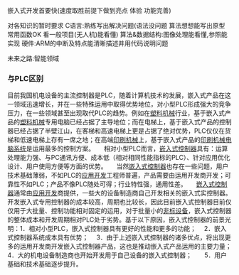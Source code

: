 嵌入式开发首要快(速度取胜前提下做到亮点 体验 功能完善)

对各知识的暂时要求
C语言:熟练写出解决问题(语法没问题 算法想想能写出原型 常用函数OK 看一般项目(无人机)能看懂)
算法&数据结构:图像处理能看懂,参照能实现
硬件:ARM的中断及特点能清晰描述并用代码说明问题

未来之路:智能领域

### 与PLC区别
目前我国机电设备的主流控制器是PLC，随着计算机技术的发展，嵌入式产品在这一领域迅速增长，并在一些特殊运用中取得优势地位，对小型PLC形成强大的竞争压力，在一些领域甚至出现取代PLC的趋势。例如在[塑料机械](https://www.baidu.com/s?wd=%E5%A1%91%E6%96%99%E6%9C%BA%E6%A2%B0&tn=44039180_cpr&fenlei=mv6quAkxTZn0IZRqIHckPjm4nH00T1Yvm1I-PhuhPHNWmWTYmvP-0ZwV5Hcvrjm3rH6sPfKWUMw85HfYnjn4nH6sgvPsT6KdThsqpZwYTjCEQLGCpyw9Uz4Bmy-bIi4WUvYETgN-TLwGUv3EnHfkPHn1n1n)行业，基于嵌入式产品的[塑料机械](https://www.baidu.com/s?wd=%E5%A1%91%E6%96%99%E6%9C%BA%E6%A2%B0&tn=44039180_cpr&fenlei=mv6quAkxTZn0IZRqIHckPjm4nH00T1Yvm1I-PhuhPHNWmWTYmvP-0ZwV5Hcvrjm3rH6sPfKWUMw85HfYnjn4nH6sgvPsT6KdThsqpZwYTjCEQLGCpyw9Uz4Bmy-bIi4WUvYETgN-TLwGUv3EnHfkPHn1n1n)专用电脑已经占据了主导地位；而在电梯上，基于嵌入式产品的控制器已经占据了半壁江山，在客梯和高速电梯上更是占据了绝对优势，PLC仅仅在货梯和低速电梯上存有一席之地；在高端[印刷机械](https://www.baidu.com/s?wd=%E5%8D%B0%E5%88%B7%E6%9C%BA%E6%A2%B0&tn=44039180_cpr&fenlei=mv6quAkxTZn0IZRqIHckPjm4nH00T1Yvm1I-PhuhPHNWmWTYmvP-0ZwV5Hcvrjm3rH6sPfKWUMw85HfYnjn4nH6sgvPsT6KdThsqpZwYTjCEQLGCpyw9Uz4Bmy-bIi4WUvYETgN-TLwGUv3EnHfkPHn1n1n)上，基于嵌入式产品的[印刷机械](https://www.baidu.com/s?wd=%E5%8D%B0%E5%88%B7%E6%9C%BA%E6%A2%B0&tn=44039180_cpr&fenlei=mv6quAkxTZn0IZRqIHckPjm4nH00T1Yvm1I-PhuhPHNWmWTYmvP-0ZwV5Hcvrjm3rH6sPfKWUMw85HfYnjn4nH6sgvPsT6KdThsqpZwYTjCEQLGCpyw9Uz4Bmy-bIi4WUvYETgN-TLwGUv3EnHfkPHn1n1n)[电脑系统](https://www.baidu.com/s?wd=%E7%94%B5%E8%84%91%E7%B3%BB%E7%BB%9F&tn=44039180_cpr&fenlei=mv6quAkxTZn0IZRqIHckPjm4nH00T1Yvm1I-PhuhPHNWmWTYmvP-0ZwV5Hcvrjm3rH6sPfKWUMw85HfYnjn4nH6sgvPsT6KdThsqpZwYTjCEQLGCpyw9Uz4Bmy-bIi4WUvYETgN-TLwGUv3EnHfkPHn1n1n)是运用最多的控制方案。　　相对小型PLC而言，[嵌入式控制器](https://www.baidu.com/s?wd=%E5%B5%8C%E5%85%A5%E5%BC%8F%E6%8E%A7%E5%88%B6%E5%99%A8&tn=44039180_cpr&fenlei=mv6quAkxTZn0IZRqIHckPjm4nH00T1Yvm1I-PhuhPHNWmWTYmvP-0ZwV5Hcvrjm3rH6sPfKWUMw85HfYnjn4nH6sgvPsT6KdThsqpZwYTjCEQLGCpyw9Uz4Bmy-bIi4WUvYETgN-TLwGUv3EnHfkPHn1n1n)具有：运算处理能力强、与PC通讯方便、成本低（相对相同性能指标的PLC）、针对应用优化设计、用户使用方便等方面的优势。　　当然[嵌入式控制器](https://www.baidu.com/s?wd=%E5%B5%8C%E5%85%A5%E5%BC%8F%E6%8E%A7%E5%88%B6%E5%99%A8&tn=44039180_cpr&fenlei=mv6quAkxTZn0IZRqIHckPjm4nH00T1Yvm1I-PhuhPHNWmWTYmvP-0ZwV5Hcvrjm3rH6sPfKWUMw85HfYnjn4nH6sgvPsT6KdThsqpZwYTjCEQLGCpyw9Uz4Bmy-bIi4WUvYETgN-TLwGUv3EnHfkPHn1n1n)也存在一些问题，用户技术基础薄弱，不如PLC的[应用开发](https://www.baidu.com/s?wd=%E5%BA%94%E7%94%A8%E5%BC%80%E5%8F%91&tn=44039180_cpr&fenlei=mv6quAkxTZn0IZRqIHckPjm4nH00T1Yvm1I-PhuhPHNWmWTYmvP-0ZwV5Hcvrjm3rH6sPfKWUMw85HfYnjn4nH6sgvPsT6KdThsqpZwYTjCEQLGCpyw9Uz4Bmy-bIi4WUvYETgN-TLwGUv3EnHfkPHn1n1n)工程师普遍，产品需要由运用开发商开发；可靠性不如PLC；产品不像PLC随处可得；行业特性强，通用性差。　　[嵌入式控制器](https://www.baidu.com/s?wd=%E5%B5%8C%E5%85%A5%E5%BC%8F%E6%8E%A7%E5%88%B6%E5%99%A8&tn=44039180_cpr&fenlei=mv6quAkxTZn0IZRqIHckPjm4nH00T1Yvm1I-PhuhPHNWmWTYmvP-0ZwV5Hcvrjm3rH6sPfKWUMw85HfYnjn4nH6sgvPsT6KdThsqpZwYTjCEQLGCpyw9Uz4Bmy-bIi4WUvYETgN-TLwGUv3EnHfkPHn1n1n)通常由[应用开发](https://www.baidu.com/s?wd=%E5%BA%94%E7%94%A8%E5%BC%80%E5%8F%91&tn=44039180_cpr&fenlei=mv6quAkxTZn0IZRqIHckPjm4nH00T1Yvm1I-PhuhPHNWmWTYmvP-0ZwV5Hcvrjm3rH6sPfKWUMw85HfYnjn4nH6sgvPsT6KdThsqpZwYTjCEQLGCpyw9Uz4Bmy-bIi4WUvYETgN-TLwGUv3EnHfkPHn1n1n)商提供，一些大的设备制造商自己开发相关的嵌入式实控制器。开发嵌入式专用控制器的成本较高，周期也比较长，因此目前嵌入式控制器目前仅仅用于大批量、控制功能相对固定的运用，对于批量小的[非标设备](https://www.baidu.com/s?wd=%E9%9D%9E%E6%A0%87%E8%AE%BE%E5%A4%87&tn=44039180_cpr&fenlei=mv6quAkxTZn0IZRqIHckPjm4nH00T1Yvm1I-PhuhPHNWmWTYmvP-0ZwV5Hcvrjm3rH6sPfKWUMw85HfYnjn4nH6sgvPsT6KdThsqpZwYTjCEQLGCpyw9Uz4Bmy-bIi4WUvYETgN-TLwGUv3EnHfkPHn1n1n)，嵌入式控制器的整体成本和开发周期相对PLC处于劣势。基于以下原因，嵌入式控制器的前景光明：1．相对小型PLC，嵌入式控制器具有更好的性能和更多的功能；　 2．嵌入式控制器系统成本具有优势；　 3．由于上述嵌入式控制器的诸多优点，将出现更多的运用开发商开发嵌入式控制器产品，这也是推动嵌入式产品运用的主要力量；　 4．大的机电设备制造商也开始开发用于自己设备的嵌入式控制器；　　5．用户基础和技术基础逐步提升。
